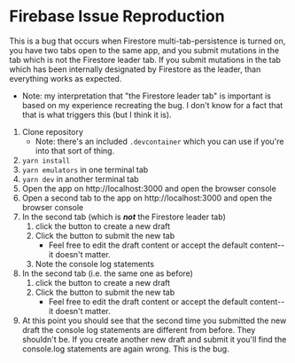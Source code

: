 # Firebase Issue Reproduction

This is a bug that occurs when Firestore multi-tab-persistence is turned on, you have two tabs open to the same app, and you submit mutations in the tab which is not the Firestore leader tab. If you submit mutations in the tab which has been internally designated by Firestore as the leader, than everything works as expected.

- Note: my interpretation that "the Firestore leader tab" is important is based on my experience recreating the bug. I don't know for a fact that that is what triggers this (but I think it is).

1. Clone repository
   - Note: there's an included `.devcontainer` which you can use if you're into that sort of thing.
2. `yarn install`
3. `yarn emulators` in one terminal tab
4. `yarn dev` in another terminal tab
5. Open the app on http://localhost:3000 and open the browser console
6. Open a second tab to the app on http://localhost:3000 and open the browser console
7. In the second tab (which is **_not_** the Firestore leader tab)
   1. click the button to create a new draft
   2. Click the button to submit the new tab
      - Feel free to edit the draft content or accept the default content--it doesn't matter.
   3. Note the console log statements
8. In the second tab (i.e. the same one as before)
   1. click the button to create a new draft
   2. Click the button to submit the new tab
      - Feel free to edit the draft content or accept the default content--it doesn't matter.
9. At this point you should see that the second time you submitted the new draft the console log statements are different from before. They shouldn't be. If you create another new draft and submit it you'll find the console.log statements are again wrong. This is the bug.
